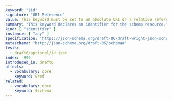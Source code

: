 ```yaml
---
keyword: "$id"
signature: "URI Reference"
value: This keyword must be set to an absolute URI or a relative reference as defined by [RFC 3986](https://www.rfc-editor.org/info/rfc3986)
summary: "This keyword declares an identifier for the schema resource."
kind: [ "identifier" ]
instance: [ "any" ]
specification: "https://json-schema.org/draft-06/draft-wright-json-schema-01#rfc.section.9.2"
metaschema: "http://json-schema.org/draft-06/schema#"
tests:
  - draft6/optional/id.json
index: -999
introduced_in: draft6
affects:
  - vocabulary: core
    keyword: $ref
related:
  - vocabulary: core
    keyword: $schema
---
```

